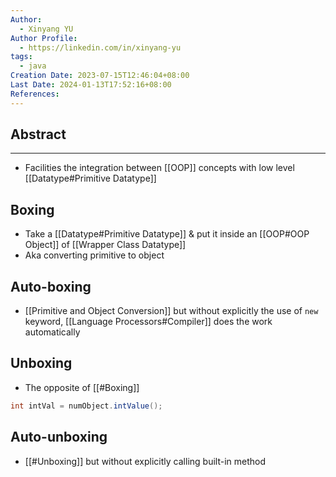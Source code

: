 ```yaml
---
Author:
  - Xinyang YU
Author Profile:
  - https://linkedin.com/in/xinyang-yu
tags:
  - java
Creation Date: 2023-07-15T12:46:04+08:00
Last Date: 2024-01-13T17:52:16+08:00
References: 
---
```

## Abstract
---
- Facilities the integration between [[OOP]] concepts with low level [[Datatype#Primitive Datatype]]

## Boxing
- Take a [[Datatype#Primitive Datatype]] & put it inside an [[OOP#OOP Object]] of [[Wrapper Class Datatype]]
- Aka converting primitive to object 
## Auto-boxing
- [[Primitive and Object Conversion]] but without explicitly the use of `new` keyword, [[Language Processors#Compiler]] does the work automatically 


## Unboxing
- The opposite of [[#Boxing]]
```java
int intVal = numObject.intValue();
```

## Auto-unboxing
* [[#Unboxing]] but without explicitly calling built-in method